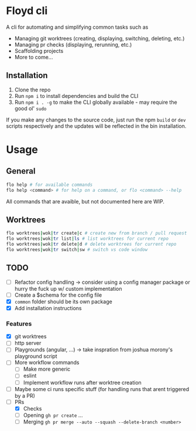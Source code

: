 # Floyd cli

A cli for automating and simplifying common tasks such as

-   Managing git worktrees (creating, displaying, switching, deleting, etc.)
-   Managing pr checks (displaying, rerunning, etc.)
-   Scaffolding projects
-   More to come...

## Installation

1. Clone the repo
2. Run `npm i` to install dependencies and build the CLI
3. Run `npm i . -g` to make the CLI globally available - may require the good ol' `sudo`

If you make any changes to the source code, just run the npm `build` or `dev` scripts respectively and the updates will be reflected in the bin installation.

# Usage

## General

```bash
flo help # for available commands
flo help <command> # for help on a command, or flo <command> --help
```

All commands that are avaible, but not documented here are WIP.

## Worktrees

```bash
flo worktrees|wok|tr create|c # create new from branch / pull request
flo worktrees|wok|tr list|ls # list worktrees for current repo
flo worktrees|wok|tr delete|d # delete worktrees for current repo
flo worktrees|wok|tr switch|sw # switch vs code window
```

## TODO
-   [ ] Refactor config handling -> consider using a config manager package or hurry the fuck up w/ custom implementation
-   [ ] Create a $schema for the config file
-   [x] `common` folder should be its own package
-   [x] Add installation instructions

### Features
-   [x] git worktrees
-   [ ] http server
-   [ ] Playgrounds (angular, ...) -> take inspration from joshua morony's playground script
-   [ ] More workflow commands
    -   [ ] Make more generic
    -   [ ] eslint
    -   [ ] Implement workflow runs after worktree creation
-   [ ] Maybe some ci runs specific stuff (for handling runs that arent triggered by a PR)
-   [ ] PRs
    -   [x] Checks
    -   [ ] Opening `gh pr create` ...
    -   [ ] Merging `gh pr merge --auto --squash --delete-branch <number>`

